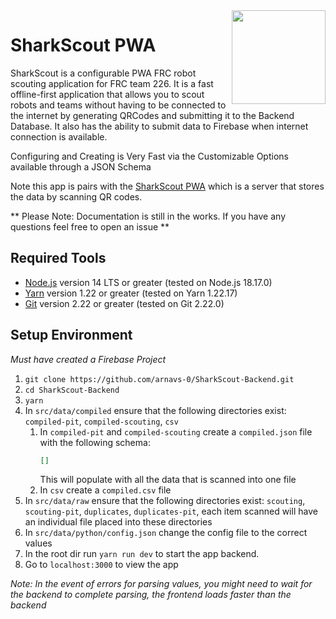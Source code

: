 <img src="https://yt3.ggpht.com/ytc/AKedOLS6CuwrrOvURWxJNMZt0KjWetOmkT6MJIP8DuGItQ=s900-c-k-c0x00ffffff-no-rj" align="right" width="150" height="150"/>

# SharkScout PWA

SharkScout is a configurable PWA FRC robot scouting application for FRC team 226. It is a fast offline-first application that allows you to scout robots and teams without having to be connected to the internet by generating QRCodes and submitting it to the Backend Database. It also has the ability to submit data to Firebase when internet connection is available.

Configuring and Creating is Very Fast via the Customizable Options available through a JSON Schema

Note this app is pairs with the [SharkScout PWA](https://github.com/arnavs-0/SharkScout-PWA) which is a server that stores the data by scanning QR codes.

** Please Note: Documentation is still in the works. If you have any questions feel free to open an issue **

## Required Tools

- [Node.js](https://nodejs.org) version 14 LTS or greater (tested on Node.js 18.17.0)
- [Yarn](https://yarnpkg.com) version 1.22 or greater (tested on Yarn 1.22.17)
- [Git](https://git-scm.com) version 2.22 or greater (tested on Git 2.22.0)

## Setup Environment

_Must have created a Firebase Project_

1. `git clone https://github.com/arnavs-0/SharkScout-Backend.git`
2. `cd SharkScout-Backend`
3. `yarn`
4. In `src/data/compiled` ensure that the following directories exist: `compiled-pit`, `compiled-scouting`, `csv`
   1. In `compiled-pit` and `compiled-scouting` create a `compiled.json` file with the following schema:
      ```json
      []
      ```
      This will populate with all the data that is scanned into one file
    2. In `csv` create a `compiled.csv` file
5. In `src/data/raw` ensure that the following directories exist: `scouting`, `scouting-pit`, `duplicates`, `duplicates-pit`, each item scanned will have an individual file placed into these directories
6.  In `src/data/python/config.json` change the config file to the correct values
7.  In the root dir run `yarn run dev` to start the app backend.
8.  Go to `localhost:3000` to view the app


*Note: In the event of errors for parsing values, you might need to wait for the backend to complete parsing, the frontend loads faster than the backend*